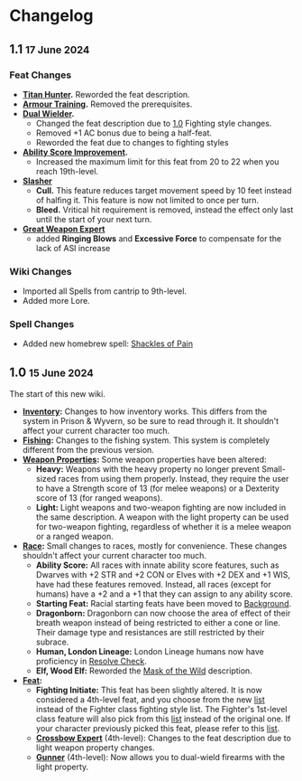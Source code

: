 # Changelog

## 1.1 <small>17 June 2024</small>

### Feat Changes
- **[Titan Hunter](../character-creation/feat/feat-starting.md#titan-hunter).** Reworded the feat description.
- **[Armour Training](../character-creation/feat/feat-starting.md#armour-training).** Removed the prerequisites.
- **[Dual Wielder](../character-creation/feat/feat-4th-level.md#dual-wielder).** 
    - Changed the feat description due to [1.0](#10-15-june-2024) Fighting style changes.
    - Removed +1 AC bonus due to being a half-feat.
    - Reworded the feat due to changes to fighting styles
- **[Ability Score Improvement](../character-creation/feat/feat-4th-level.md#ability-score-improvement).** 
    - Increased the maximum limit for this feat from 20 to 22 when you reach 19th-level.
- **[Slasher](../character-creation/feat/feat-4th-level.md#slasher)**
    - **Cull.** This feature reduces target movement speed by 10 feet instead of halfing it. This feature is now not limited to once per turn.
    - **Bleed.** Vritical hit requirement is removed, instead the effect only last until the start of your next turn.
- **[Great Weapon Expert](../character-creation/feat/feat-8th-level.md#great-weapon-expert)**
    - added **Ringing Blows** and **Excessive Force** to compensate for the lack of ASI increase

### Wiki Changes
- Imported all Spells from cantrip to 9th-level.
- Added more Lore.

### Spell Changes
- Added new homebrew spell: [Shackles of Pain](../spells/3rd-level.md#shackles-of-painhb)

## 1.0 <small>15 June 2024</small>
The start of this new wiki.

- **[Inventory](../gameplay/homebrew/inventory.md):** Changes to how inventory works. This differs from the system in Prison & Wyvern, so be sure to read through it. It shouldn't affect your current character too much.
- **[Fishing](../gameplay/homebrew/fishing.md):** Changes to the fishing system. This system is completely different from the previous version.
- **[Weapon Properties](../equipment/weapon/index.md#weapon-properties):** Some weapon properties have been altered:
    - **Heavy:** Weapons with the heavy property no longer prevent Small-sized races from using them properly. Instead, they require the user to have a Strength score of 13 (for melee weapons) or a Dexterity score of 13 (for ranged weapons).
    - **Light:** Light weapons and two-weapon fighting are now included in the same description. A weapon with the light property can be used for two-weapon fighting, regardless of whether it is a melee weapon or a ranged weapon.
- **[Race](../character-creation/race/race.md):** Small changes to races, mostly for convenience. These changes shouldn't affect your current character too much.
    - **Ability Score:** All races with innate ability score features, such as Dwarves with +2 STR and +2 CON or Elves with +2 DEX and +1 WIS, have had these features removed. Instead, all races (except for humans) have a +2 and a +1 that they can assign to any ability score.
    - **Starting Feat:** Racial starting feats have been moved to [Background](../character-creation/quickstart.md#3-choose-a-background).
    - **Dragonborn:** Dragonborn can now choose the area of effect of their breath weapon instead of being restricted to either a cone or line. Their damage type and resistances are still restricted by their subrace.
    - **Human, London Lineage:** London Lineage humans now have proficiency in [Resolve Check](../gameplay/homebrew/resolve.md#resolve-check).
    - **Elf, Wood Elf:** Reworded the [Mask of the Wild](../character-creation/race/elf.md#wood-elf) description.
- **[Feat](../character-creation/feat/feat-4th-level.md):**
    - **Fighting Initiate:** This feat has been slightly altered. It is now considered a 4th-level feat, and you choose from the new [list] instead of the Fighter class fighting style list. The Fighter's 1st-level class feature will also pick from this [list] instead of the original one. If your character previously picked this feat, please refer to this [list].
    - **[Crossbow Expert](../character-creation/feat/feat-4th-level.md#crossbow-expert)** (4th-level): Changes to the feat description due to light weapon property changes.
    - **[Gunner](../character-creation/feat/feat-4th-level.md#gunner)** (4th-level): Now allows you to dual-wield firearms with the light property.

[list]: ../character-creation/feat/feat-fighting-style.md